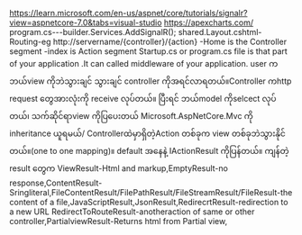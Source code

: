 https://learn.microsoft.com/en-us/aspnet/core/tutorials/signalr?view=aspnetcore-7.0&tabs=visual-studio
https://apexcharts.com/
program.cs---builder.Services.AddSignalR();
shared.Layout.cshtml-<script src="~/js/signalr/dist/browser/signalr.js"></script>
Routing-eg http://servername/{controller}/{action} 
-Home is the Controller segment
-index is Action segment 
Startup.cs or program.cs file is that part of your application .It can called middleware of your application.
user က ဘယ်view ကိုဘဲသွားချင် သွားချင် controller ကိုအရင်လာရတယ်။Controller ကhttp request တွေအားလုံးကို receive လုပ်တယ်။ ပြီးရင် ဘယ်model ကိုselcect လုပ်တယ်၊ သက်ဆိုင်ရာview ကိုပြပေးတယ်
Microsoft.AspNetCore.Mvc ကို inheritance ယူရမယ်/
Controllerထဲမှာရှိတဲ့Action တစ်ခုက view တစ်ခုဘဲသွားနိုင်တယ်။(one to one  mapping)။ default အနေနဲ့ IActionResult ကိုပြန်တယ်။ ကျန်တဲ့ result တွေက 
ViewResult-Html and markup,EmptyResult-no response,ContentResult-Sringliteral,FileContentResult/FilePathResult/FileStreamResult/FileResult-the content of a file,JavaScriptResult,JsonResult,RedirecrtResult-redirection to a new URL
RedirectToRouteResult-anotheraction of same or other controller,PartialviewResult-Returns html from Partial view, 

